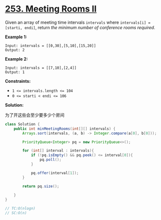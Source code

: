 # [253. Meeting Rooms II](https://leetcode.com/problems/meeting-rooms-ii/)

Given an array of meeting time intervals `intervals` where `intervals[i] = [starti, endi]`, return *the minimum number of conference rooms required*.

 

**Example 1:**

```
Input: intervals = [[0,30],[5,10],[15,20]]
Output: 2
```

**Example 2:**

```
Input: intervals = [[7,10],[2,4]]
Output: 1
```

 

**Constraints:**

- `1 <= intervals.length <= 104`
- `0 <= starti < endi <= 106`



**Solution:**

为了开这些会至少要多少个房间

```java
class Solution {
    public int minMeetingRooms(int[][] intervals) {
        Arrays.sort(intervals, (a, b) -> Integer.compare(a[0], b[0]));

        PriorityQueue<Integer> pq = new PriorityQueue<>();

        for (int[] interval : intervals){
            if (!pq.isEmpty() && pq.peek() <= interval[0]){
                pq.poll();
            }

            pq.offer(interval[1]);
        }

        return pq.size();
        
    }
}

// TC:O(nlogn)
// SC:O(n)
```

